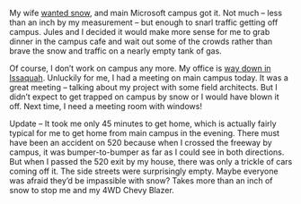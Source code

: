 My wife [wanted
snow](http://techiewife.spaces.live.com/blog/cns!3DAECC033B88329C!507.entry),
and main Microsoft campus got it. Not much – less than an inch by my
measurement – but enough to snarl traffic getting off campus. Jules and
I decided it would make more sense for me to grab dinner in the campus
cafe and wait out some of the crowds rather than brave the snow and
traffic on a nearly empty tank of gas.

Of course, I don’t work on campus any more. My office is [way down in
Issaquah](http://devhawk.net/2006/09/30/quotWorkingquot+From+Home+As+The+Office+Moves.aspx).
Unluckily for me, I had a meeting on main campus today. It was a great
meeting – talking about my project with some field architects. But I
didn’t expect to get trapped on campus by snow or I would have blown it
off. Next time, I need a meeting room with windows!

Update – It took me only 45 minutes to get home, which is actually
fairly typical for me to get home from main campus in the evening. There
must have been an accident on 520 because when I crossed the freeway by
campus, it was bumper-to-bumper as far as I could see in both
directions. But when I passed the 520 exit by my house, there was only a
trickle of cars coming off it. The side streets were surprisingly empty.
Maybe everyone was afraid they’d be impassible with snow? Takes more
than an inch of snow to stop me and my 4WD Chevy Blazer.
